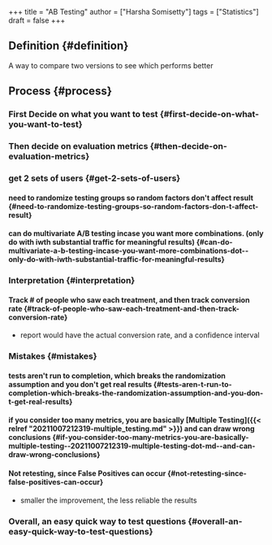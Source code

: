 +++
title = "AB Testing"
author = ["Harsha Somisetty"]
tags = ["Statistics"]
draft = false
+++

## Definition {#definition}

A way to compare two versions to see which performs better


## Process {#process}


### First Decide on what you want to test {#first-decide-on-what-you-want-to-test}


### Then decide on evaluation metrics {#then-decide-on-evaluation-metrics}


### get 2 sets of users {#get-2-sets-of-users}


#### need to randomize testing groups so random factors don't affect result {#need-to-randomize-testing-groups-so-random-factors-don-t-affect-result}


#### can do multivariate A/B testing incase you want more combinations. (only do with iwth substantial traffic for meaningful results) {#can-do-multivariate-a-b-testing-incase-you-want-more-combinations-dot--only-do-with-iwth-substantial-traffic-for-meaningful-results}


### Interpretation {#interpretation}


#### Track # of people who saw each treatment, and then track conversion rate {#track-of-people-who-saw-each-treatment-and-then-track-conversion-rate}

<!--list-separator-->

-  report would have the actual conversion rate, and a confidence interval


### Mistakes {#mistakes}


#### tests aren't run to completion, which breaks the randomization assumption and you don't get real results {#tests-aren-t-run-to-completion-which-breaks-the-randomization-assumption-and-you-don-t-get-real-results}


#### if you consider too many metrics, you are basically [Multiple Testing]({{< relref "20211007212319-multiple_testing.md" >}}) and can draw wrong conclusions {#if-you-consider-too-many-metrics-you-are-basically-multiple-testing--20211007212319-multiple-testing-dot-md--and-can-draw-wrong-conclusions}


#### Not retesting, since False Positives can occur {#not-retesting-since-false-positives-can-occur}

<!--list-separator-->

-  smaller the improvement, the less reliable the results


### Overall, an easy quick way to test questions {#overall-an-easy-quick-way-to-test-questions}